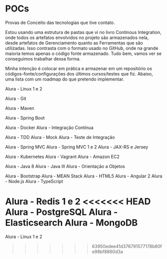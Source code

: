 # POCs
Provas de Conceito das tecnologias que tive contato.

Estou usando uma estrutura de pastas que vi no livro Continous Integration, onde todos os artefatos envolvidos no projeto são armazenados nela, desde artefatos de Gerenciamento quanto as Ferramentas que são utilizadas.
Isso contrasta com o formato usado no GitHub, onde na grande maioria temos apenas o código fonte armazenado.
Tudo bem, vamos ver se conseguimos trabalhar dessa forma.

Minha intenção é colocar em prática e armazenar em um repositório os códigos-fonte/configurações dos últimos cursos/testes que fiz. Abaixo, uma lista com um roadmap do que pretendo implementar.

Alura - Linux 1 e 2

Alura - Git

Alura - Maven

Alura - Spring Boot

Alura - Docker
Alura - Integração Contínua

Alura - TDD
Alura - Mock
Alura - Teste de Integração

Alura - Spring MVC
Alura - Spring MVC 1 e 2
Alura - JAX-RS e Jersey

Alura - Kubernetes
Alura - Vagrant
Alura - Amazon EC2

Alura - Java 8
Alura - Java III
Alura - Orientação a Objetos

Alura - Bootstrap
Alura - MEAN Stack
Alura - HTML5
Alura - Angular 2
Alura - Node.js
Alura - TypeScript

Alura - Redis 1 e 2
<<<<<<< HEAD
Alura - PostgreSQL
Alura - Elasticsearch
Alura - MongoDB
=======
Alura - Linux 1 e 2
>>>>>>> 63950edee41d376791577178b60fe98bf8860d3a

